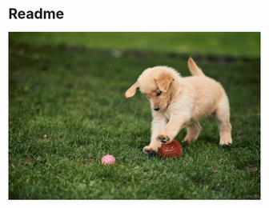# Readme
![photo](https://github.com/Pweder69/RobotArm/blob/master/media/Pasted%20image%2020221009214700.jpeg)
